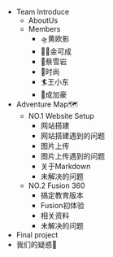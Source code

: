<!-- 侧边栏 docs/_sidebar.md -->
* Team Introduce
  * AboutUs
  * Members
    * 🛸黄欧影
    * 🧟‍♀️金可成
    * 🥑蔡雪岩
    * 👻时尚
    * 🏄王小东
    * 🔫成加豪
* Adventure Map🗺️
  * NO.1 Website Setup
    * 网站搭建
    * 网站搭建遇到的问题
    * 图片上传
    * 图片上传遇到的问题
    * 关于Markdown
    * 未解决的问题
  * NO.2 Fusion 360
    * 搞定教育版本
    * Fusion初体验
    * 相关资料
    * 未解决的问题
* Final project
* 我们的疑惑🤔